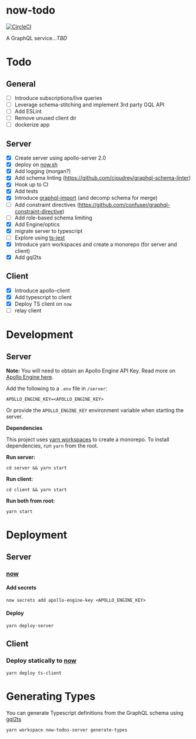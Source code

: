 # now-todo

[![CircleCI](https://circleci.com/gh/kyledetella/now-todos/tree/master.svg?style=svg)](https://circleci.com/gh/kyledetella/now-todos/tree/master)

A GraphQL service..._TBD_


# Todo

## General

- [ ] Introduce subscriptions/live queries
- [ ] Leverage schema-stitching and implement 3rd party GQL API
- [ ] Add ESLint
- [ ] Remove unused client dir
- [ ] dockerize app

## Server

- [x] Create server using apollo-server 2.0
- [x] deploy on [now.sh](now.sh)
- [x] Add logging (morgan?)
- [x] Add schema linting (https://github.com/cjoudrey/graphql-schema-linter)
- [x] Hook up to CI
- [x] Add tests
- [x] Introduce [graphql-import](https://github.com/prismagraphql/graphql-import) (and decomp schema for merge)
- [ ] Add constraint directives (https://github.com/confuser/graphql-constraint-directive)
- [ ] Add role-based schema limiting
- [x] Add Engine/optics
- [x] migrate server to typescript
- [ ] Explore using [ts-jest](https://github.com/kulshekhar/ts-jest)
- [x] Introduce yarn workspaces and create a monorepo (for server and client)
- [x] Add gql2ts

## Client

- [x] Introduce apollo-client
- [x] Add typescript to client
- [x] Deploy TS client on `now`
- [ ] relay client

# Development

## Server

**Note:** You will need to obtain an Apollo Engine API Key. Read more on [Apollo Engine here](https://www.apollographql.com/docs/engine/setup-node.html).

Add the following to a `.env` file in `/server`:

```
APOLLO_ENGINE_KEY=<APOLLO_ENGINE_KEY>
```

Or provide the `APOLLO_ENGINE_KEY` environment variable when starting the server.

**Dependencies**

This project uses [yarn workspaces](https://yarnpkg.com/lang/en/docs/workspaces/) to create a monorepo. To install dependencies, run `yarn` from the root.

**Run server:**

```
cd server && yarn start
```

**Run client:**

```
cd client && yarn start
```

**Run both from root:**

```
yarn start
```

# Deployment

## Server

### [now](https://zeit.co/now)

#### Add secrets

```
now secrets add apollo-engine-key <APOLLO_ENGINE_KEY>
```

#### Deploy

```
yarn deploy-server
```

## Client

### Deploy statically to [now](https://zeit.co/now)

```
yarn deploy ts-client
```

# Generating Types

You can generate Typescript definitions from the GraphQL schema using [gql2ts](https://github.com/avantcredit/gql2ts)

```
yarn workspace now-todos-server generate-types
```